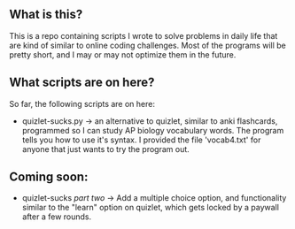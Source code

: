 ## What is this?
This is a repo containing scripts I wrote to solve problems in daily life that are kind of similar to online coding challenges. Most of the programs will be pretty short, and I may or may not optimize them in the future.

## What scripts are on here?

So far, the following scripts are on here:
- quizlet-sucks.py -> an alternative to quizlet, similar to anki flashcards, programmed so I can study AP biology vocabulary words. The program tells you how to use it's syntax. I provided the file 'vocab4.txt' for anyone that just wants to try the program out. 

## Coming soon:
- quizlet-sucks *part two* -> Add a multiple choice option, and functionality similar to the "learn" option on quizlet, which gets locked by a paywall after a few rounds. 